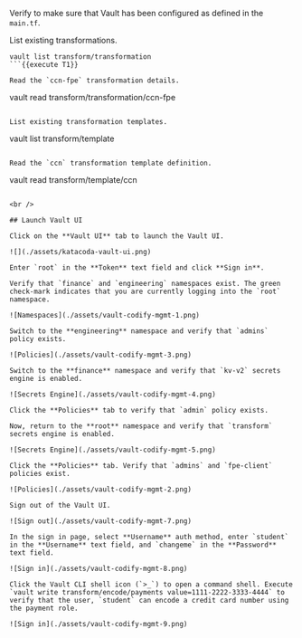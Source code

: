 Verify to make sure that Vault has been configured as defined in the `main.tf`.

List existing transformations.

```
vault list transform/transformation
```{{execute T1}}

Read the `ccn-fpe` transformation details.

```
vault read transform/transformation/ccn-fpe
```{{execute T1}}

List existing transformation templates.

```
vault list transform/template
```{{execute T1}}

Read the `ccn` transformation template definition.

```
vault read transform/template/ccn
```{{execute T1}}

<br />

## Launch Vault UI

Click on the **Vault UI** tab to launch the Vault UI.

![](./assets/katacoda-vault-ui.png)

Enter `root` in the **Token** text field and click **Sign in**.

Verify that `finance` and `engineering` namespaces exist. The green check-mark indicates that you are currently logging into the `root` namespace.

![Namespaces](./assets/vault-codify-mgmt-1.png)

Switch to the **engineering** namespace and verify that `admins` policy exists.

![Policies](./assets/vault-codify-mgmt-3.png)

Switch to the **finance** namespace and verify that `kv-v2` secrets engine is enabled.

![Secrets Engine](./assets/vault-codify-mgmt-4.png)

Click the **Policies** tab to verify that `admin` policy exists.

Now, return to the **root** namespace and verify that `transform` secrets engine is enabled.

![Secrets Engine](./assets/vault-codify-mgmt-5.png)

Click the **Policies** tab. Verify that `admins` and `fpe-client` policies exist.

![Policies](./assets/vault-codify-mgmt-2.png)

Sign out of the Vault UI.

![Sign out](./assets/vault-codify-mgmt-7.png)

In the sign in page, select **Username** auth method, enter `student` in the **Username** text field, and `changeme` in the **Password** text field.

![Sign in](./assets/vault-codify-mgmt-8.png)

Click the Vault CLI shell icon (`>_`) to open a command shell. Execute `vault write transform/encode/payments value=1111-2222-3333-4444` to verify that the user, `student` can encode a credit card number using the payment role.

![Sign in](./assets/vault-codify-mgmt-9.png)
